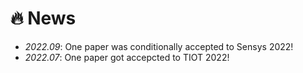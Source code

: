 # 🔥 News
- *2022.09*: One paper was conditionally accepted to Sensys 2022!
- *2022.07*: One paper got accepcted to TIOT 2022!
